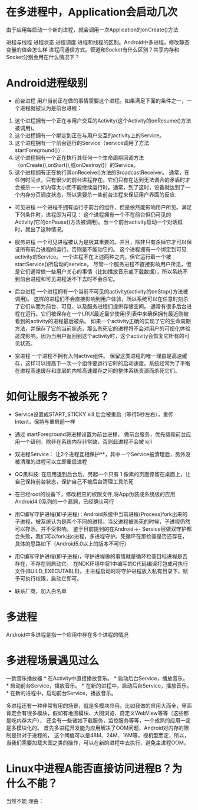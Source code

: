 # 在多进程中，Application会启动几次
由于应用每启动一个新的进程，就会调用一次Application的onCreate()方法

进程与线程
进程状态
进程调度
进程和线程的区别。Android中多进程，修改静态变量的值会怎么样
进程间通信方式。管道和Socket有什么区别？共享内存和Socket分别会用在什么情况下？

# Android进程级别
* 前台进程
用户当前正在做的事情需要这个进程。如果满足下面的条件之一，一个进程就被认为是前台进程：
1. 这个进程拥有一个正在与用户交互的Activity(这个Activity的onResume()方法被调用)。
2. 这个进程拥有一个绑定到正在与用户交互的activity上的Service。
3. 这个进程拥有一个前台运行的Service（service调用了方法startForeground()）.
4. 这个进程拥有一个正在执行其任何一个生命周期回调方法（onCreate(),onStart(),或onDestroy()）的Service。
5. 这个进程拥有正在执行其onReceive()方法的BroadcastReceiver。
    通常，在任何时间点，只有很少的前台进程存在。它们只有在达到无法调合的矛盾时才会被杀－－如内存太小而不能继续运行时。通常，到了这时，设备就达到了一个内存分页调度状态，所以需要杀一些前台进程来保证用户界面的反应.

* 可见进程
一个进程不拥有运行于前台的组件，但是依然能影响用户所见。满足下列条件时，进程即为可见：
这个进程拥有一个不在前台但仍可见的Activity(它的onPause()方法被调用)。当一个前台activity启动一个对话框时，就出了这种情况。

* 服务进程
一个可见进程被认为是极其重要的。并且，除非只有杀掉它才可以保证所有前台进程的运行，否则是不能动它的。
这个进程拥有一个绑定到可见activity的Service。
一个进程不在上述两种之内，但它运行着一个被startService()所启动的service。
尽管一个服务进程不直接影响用户所见，但是它们通常做一些用户关心的事情（比如播放音乐或下载数据），所以系统不到前台进程和可见进程活不下去时不会杀它。

* 后台进程
一个进程拥有一个当前不可见的activity(activity的onStop()方法被调用)。
这样的进程们不会直接影响到用户体验，所以系统可以在任意时刻杀了它们从而为前台、可见、以及服务进程们提供存储空间。
通常有很多后台进程在运行。它们被保存在一个LRU(最近最少使用)列表中来确保拥有最近刚被看到的activity的进程最后被杀。
如果一个activity正确的实现了它的生命周期方法，并保存了它的当前状态，那么杀死它的进程将不会对用户的可视化体验造成影响。因为当用户返回到这个activity时，这个activity会恢复它所有的可见状态。

* 空进程
一个进程不拥有入何active组件。
保留这类进程的唯一理由是高速缓存，这样可以提高下一次一个组件要运行它时的启动速度。系统经常为了平衡在进程高速缓存和底层的内核高速缓存之间的整体系统资源而杀死它们。

# 如何让服务不被杀死？

* Service设置成START_STICKY kill 后会被重启（等待5秒左右），重传Intent，保持与重启前一样

* 通过 startForeground将进程设置为前台进程， 做前台服务，优先级和前台应用一个级别​，除非在系统内存非常缺，否则此进程不会被 kill

* 双进程Service： 让2个进程互相保护**，其中一个Service被清理后，另外没被清理的进程可以立即重启进程

* QQ黑科技: 在应用退到后台后，另起一个只有 1 像素的页面停留在桌面上，让自己保持前台状态，保护自己不被后台清理工具杀死

* 在已经root的设备下，修改相应的权限文件,将App伪装成系统级的应用 Android4.0系列的一个漏洞，已经确认可行

* 用C编写守护进程(即子进程) : Android系统中当前进程(Process)fork出来的子进程，被系统认为是两个不同的进程。当父进程被杀死的时候，子进程仍然可以存活，并不受影响。
    鉴于目前提到的在Android->- Service层做双守护都会失败，我们可以fork出c进程，多进程守护。死循环在那检查是否还存在，具体的思路如下（Android5.0以上的版本不可行）

* 用C编写守护进程(即子进程)，守护进程做的事情就是循环检查目标进程是否存在，不存在则启动它。
    在NDK环境中将1中编写的C代码编译打包成可执行文件(BUILD_EXECUTABLE)。主进程启动时将守护进程放入私有目录下，赋予可执行权限，启动它即可。

* 联系厂商，加入白名单

# 多进程
Android中多进程是指一个应用中存在多个进程的情况

# 多进程场景遇见过么
一款音乐播放器
    * 在Activity中直接播放音乐。
    * 启动后台Service，播放音乐。
    * 启动前台Service，播放音乐。
    * 在新的进程中，启动后台Service，播放音乐。
    * 在新的进程中，启动前台Service，播放音乐。

多进程还有一种非常有用的场景，就是多模块应用。比如我做的应用大而全，里面肯定会有很多模块，假如有地图模块、大图浏览、自定义WebView等等（这些都是吃内存大户），
还会有一些诸如下载服务，监控服务等等，一个成熟的应用一定是多模块化的。
首先多进程开发能为应用解决了OOM问题，Android对内存的限制是针对于进程的，
这个阈值可以是48M、24M、16M等，视机型而定，所以，当我们需要加载大图之类的操作，可以在新的进程中去执行，避免主进程OOM。

# Linux中进程A能否直接访问进程B？为什么不能？
当然不能
理由：
